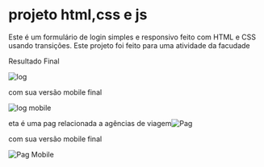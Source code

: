 # projeto html,css e js
Este é um formulário de login simples e responsivo feito com HTML e CSS usando transições.
Este projeto foi feito para uma atividade da facudade

Resultado Final

![log](https://user-images.githubusercontent.com/92549577/142514671-3d52620e-6593-4519-bf23-59d5d5d93486.jpeg)



com sua versão mobile final




![log mobile](https://user-images.githubusercontent.com/92549577/142514743-9d434ed8-81a6-4213-9f60-1704d01d9989.jpeg)





eta é uma pag relacionada a agências de viagem![Pag](https://user-images.githubusercontent.com/92549577/142515009-32404df0-a22f-4ed6-ac24-1a6df65f8c91.jpg)





com sua versão mobile final



![Pag Mobile](https://user-images.githubusercontent.com/92549577/142515052-76d5eef5-5960-4b86-bda7-f4fcb3edc0f0.jpg)
